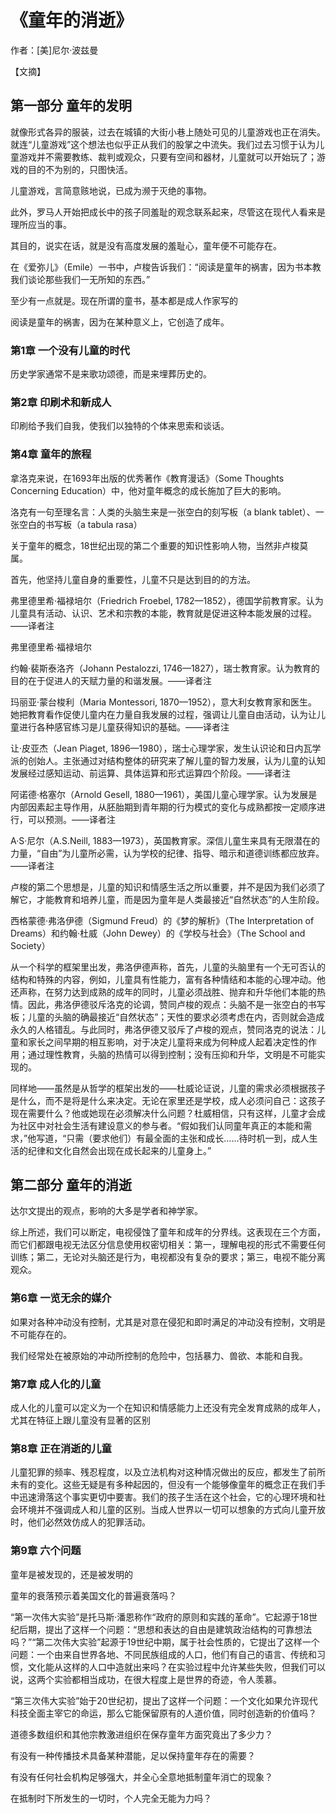 # 《童年的消逝》

作者：[美]尼尔·波兹曼

【文摘】
## 第一部分 童年的发明

就像形式各异的服装，过去在城镇的大街小巷上随处可见的儿童游戏也正在消失。就连“儿童游戏”这个想法也似乎正从我们的股掌之中流失。我们过去习惯于认为儿童游戏并不需要教练、裁判或观众，只要有空间和器材，儿童就可以开始玩了；游戏的目的不为别的，只图快活。

儿童游戏，言简意赅地说，已成为濒于灭绝的事物。

此外，罗马人开始把成长中的孩子同羞耻的观念联系起来，尽管这在现代人看来是理所应当的事。

其目的，说实在话，就是没有高度发展的羞耻心，童年便不可能存在。

在《爱弥儿》（Emile）一书中，卢梭告诉我们：“阅读是童年的祸害，因为书本教我们谈论那些我们一无所知的东西。”

至少有一点就是。现在所谓的童书，基本都是成人作家写的

阅读是童年的祸害，因为在某种意义上，它创造了成年。


### 第1章 一个没有儿童的时代


历史学家通常不是来歌功颂德，而是来埋葬历史的。
 

### 第2章 印刷术和新成人


印刷给予我们自我，使我们以独特的个体来思索和谈话。
 

### 第4章 童年的旅程

  
拿洛克来说，在1693年出版的优秀著作《教育漫话》（Some Thoughts Concerning Education）中，他对童年概念的成长施加了巨大的影响。

洛克有一句至理名言：人类的头脑生来是一张空白的刻写板（a blank tablet）、一张空白的书写板（a tabula rasa）

关于童年的概念，18世纪出现的第二个重要的知识性影响人物，当然非卢梭莫属。

首先，他坚持儿童自身的重要性，儿童不只是达到目的的方法。

弗里德里希·福禄培尔（Friedrich Froebel, 1782—1852），德国学前教育家。认为儿童具有活动、认识、艺术和宗教的本能，教育就是促进这种本能发展的过程。——译者注

弗里德里希·福禄培尔

约翰·裴斯泰洛齐（Johann Pestalozzi, 1746—1827），瑞士教育家。认为教育的目的在于促进人的天赋力量的和谐发展。——译者注


玛丽亚·蒙台梭利（Maria Montessori, 1870—1952），意大利女教育家和医生。她把教育看作促使儿童内在力量自我发展的过程，强调让儿童自由活动，认为让儿童进行各种感官练习是儿童获得知识的基础。——译者注

让·皮亚杰（Jean Piaget, 1896—1980），瑞士心理学家，发生认识论和日内瓦学派的创始人。主张通过对结构整体的研究来了解儿童的智力发展，认为儿童的认知发展经过感知运动、前运算、具体运算和形式运算四个阶段。——译者注

阿诺德·格塞尔（Arnold Gesell, 1880—1961），美国儿童心理学家。认为发展是内部因素起主导作用，从胚胎期到青年期的行为模式的变化与成熟都按一定顺序进行，可以预测。——译者注

A·S·尼尔（A.S.Neill, 1883—1973），英国教育家。深信儿童生来具有无限潜在的力量，“自由”为儿童所必需，认为学校的纪律、指导、暗示和道德训练都应放弃。——译者注

卢梭的第二个思想是，儿童的知识和情感生活之所以重要，并不是因为我们必须了解它，才能教育和培养儿童，而是因为童年是人类最接近“自然状态”的人生阶段。

西格蒙德·弗洛伊德（Sigmund Freud）的《梦的解析》（The Interpretation of Dreams）和约翰·杜威（John Dewey）的《学校与社会》（The School and Society）

从一个科学的框架里出发，弗洛伊德声称，首先，儿童的头脑里有一个无可否认的结构和特殊的内容，例如，儿童具有性能力，富有各种情结和本能的心理冲动。他还声称，在努力达到成熟的成年的同时，儿童必须战胜、抛弃和升华他们本能的热情。因此，弗洛伊德驳斥洛克的论调，赞同卢梭的观点：头脑不是一张空白的书写板；儿童的头脑的确最接近“自然状态”；天性的要求必须考虑在内，否则就会造成永久的人格错乱。与此同时，弗洛伊德又驳斥了卢梭的观点，赞同洛克的说法：儿童和家长之间早期的相互影响，对于决定儿童将来成为何种成人起着决定性的作用；通过理性教育，头脑的热情可以得到控制；没有压抑和升华，文明是不可能实现的。

同样地——虽然是从哲学的框架出发的——杜威论证说，儿童的需求必须根据孩子是什么，而不是将是什么来决定。无论在家里还是学校，成人必须问自己：这孩子现在需要什么？他或她现在必须解决什么问题？杜威相信，只有这样，儿童才会成为社区中对社会生活有建设意义的参与者。“假如我们认同童年真正的本能和需求，”他写道，“只需（要求他们）有最全面的主张和成长……待时机一到，成人生活的纪律和文化自然会出现在成长起来的儿童身上。”

## 第二部分 童年的消逝

达尔文提出的观点，影响的大多是学者和神学家。

综上所述，我们可以断定，电视侵蚀了童年和成年的分界线。这表现在三个方面，而它们都跟电视无法区分信息使用权密切相关：第一，理解电视的形式不需要任何训练；第二，无论对头脑还是行为，电视都没有复杂的要求；第三，电视不能分离观众。

### 第6章 一览无余的媒介


如果对各种冲动没有控制，尤其是对意在侵犯和即时满足的冲动没有控制，文明是不可能存在的。

我们经常处在被原始的冲动所控制的危险中，包括暴力、兽欲、本能和自我。

### 第7章 成人化的儿童

成人化的儿童可以定义为一个在知识和情感能力上还没有完全发育成熟的成年人，尤其在特征上跟儿童没有显著的区别

### 第8章 正在消逝的儿童

儿童犯罪的频率、残忍程度，以及立法机构对这种情况做出的反应，都发生了前所未有的变化。这些无疑是有多种起因的，但没有一个能够像童年的概念正在我们手中迅速滑落这个事实更切中要害。我们的孩子生活在这个社会，它的心理环境和社会环境并不强调成人和儿童的区别。当成人世界以一切可以想象的方式向儿童开放时，他们必然效仿成人的犯罪活动。

### 第9章 六个问题

童年是被发现的，还是被发明的

童年的衰落预示着美国文化的普遍衰落吗？

“第一次伟大实验”是托马斯·潘恩称作“政府的原则和实践的革命”。它起源于18世纪后期，提出了这样一个问题：“思想和表达的自由是建筑政治结构的可靠想法吗？”“第二次伟大实验”起源于19世纪中期，属于社会性质的，它提出了这样一个问题：一个由来自世界各地、不同民族组成的人口，他们有自己的语言、传统和习惯，文化能从这样的人口中造就出来吗？在实验过程中允许某些失败，但我们可以说，这两个实验都相当成功，在很大程度上是世界的奇迹，令人羡慕。

“第三次伟大实验”始于20世纪初，提出了这样一个问题：一个文化如果允许现代科技全面主宰它的命运，那么它能保留原有的人道价值，同时创造新的价值吗？

道德多数组织和其他宗教激进组织在保存童年方面究竟出了多少力？

有没有一种传播技术具备某种潜能，足以保持童年存在的需要？

有没有任何社会机构足够强大，并全心全意地抵制童年消亡的现象？

在抵制时下所发生的一切时，个人完全无能为力吗？